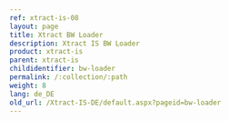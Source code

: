 ```yaml
---
ref: xtract-is-08
layout: page
title: Xtract BW Loader
description: Xtract IS BW Loader
product: xtract-is
parent: xtract-is
childidentifier: bw-loader
permalink: /:collection/:path
weight: 8
lang: de_DE
old_url: /Xtract-IS-DE/default.aspx?pageid=bw-loader
---
```

